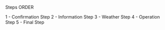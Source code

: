 Steps ORDER

1 - Confirmation Step
2 - Information Step
3 - Weather Step
4 - Operation Step
5 - Final Step
